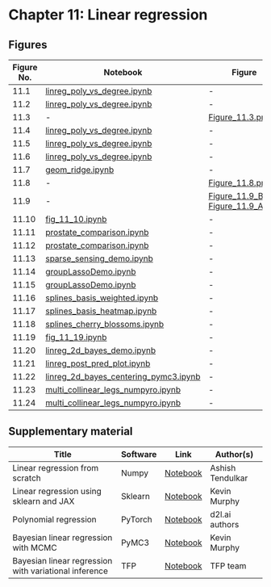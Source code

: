 
# Chapter 11: Linear regression

## Figures

|Figure No. | Notebook | Figure |
|--|--|--|
| 11.1 | [linreg_poly_vs_degree.ipynb](linreg_poly_vs_degree.ipynb) | - |
| 11.2 | [linreg_poly_vs_degree.ipynb](linreg_poly_vs_degree.ipynb) | - |
| 11.3 | - | [Figure_11.3.png](https://github.com/probml/pml-book/blob/main/book1-figures/Figure_11.3.png)<br/> |
| 11.4 | [linreg_poly_vs_degree.ipynb](linreg_poly_vs_degree.ipynb) | - |
| 11.5 | [linreg_poly_vs_degree.ipynb](linreg_poly_vs_degree.ipynb) | - |
| 11.6 | [linreg_poly_vs_degree.ipynb](linreg_poly_vs_degree.ipynb) | - |
| 11.7 | [geom_ridge.ipynb](geom_ridge.ipynb) | - |
| 11.8 | - | [Figure_11.8.png](https://github.com/probml/pml-book/blob/main/book1-figures/Figure_11.8.png)<br/> |
| 11.9 | - | [Figure_11.9_B.png](https://github.com/probml/pml-book/blob/main/book1-figures/Figure_11.9_B.png)<br/>[Figure_11.9_A.png](https://github.com/probml/pml-book/blob/main/book1-figures/Figure_11.9_A.png)<br/> |
| 11.10 | [fig_11_10.ipynb](fig_11_10.ipynb) | - |
| 11.11 | [prostate_comparison.ipynb](prostate_comparison.ipynb) | - |
| 11.12 | [prostate_comparison.ipynb](prostate_comparison.ipynb) | - |
| 11.13 | [sparse_sensing_demo.ipynb](sparse_sensing_demo.ipynb) | - |
| 11.14 | [groupLassoDemo.ipynb](groupLassoDemo.ipynb) | - |
| 11.15 | [groupLassoDemo.ipynb](groupLassoDemo.ipynb) | - |
| 11.16 | [splines_basis_weighted.ipynb](splines_basis_weighted.ipynb) | - |
| 11.17 | [splines_basis_heatmap.ipynb](splines_basis_heatmap.ipynb) | - |
| 11.18 | [splines_cherry_blossoms.ipynb](splines_cherry_blossoms.ipynb) | - |
| 11.19 | [fig_11_19.ipynb](fig_11_19.ipynb) | - |
| 11.20 | [linreg_2d_bayes_demo.ipynb](linreg_2d_bayes_demo.ipynb) | - |
| 11.21 | [linreg_post_pred_plot.ipynb](linreg_post_pred_plot.ipynb) | - |
| 11.22 | [linreg_2d_bayes_centering_pymc3.ipynb](linreg_2d_bayes_centering_pymc3.ipynb) | - |
| 11.23 | [multi_collinear_legs_numpyro.ipynb](multi_collinear_legs_numpyro.ipynb) | - |
| 11.24 | [multi_collinear_legs_numpyro.ipynb](multi_collinear_legs_numpyro.ipynb) | - |
## Supplementary material
|Title| Software| Link| Author(s)
-|-|-|-
|Linear regression from scratch| Numpy| [Notebook](https://github.com/probml/probml-notebooks/blob/main/notebooks/LinearRegressionProbML.ipynb)| Ashish Tendulkar
|Linear regression using sklearn and JAX| Sklearn| [Notebook](https://colab.research.google.com/github/probml/probml-notebooks/blob/master/notebooks/linreg_sklearn.ipynb)| Kevin Murphy
|Polynomial regression| PyTorch| [Notebook](https://colab.research.google.com/github/probml/probml-notebooks/blob/master/notebooks/poly_regression_torch.ipynb) | d2l.ai authors 
|Bayesian linear regression with MCMC|PyMC3|[Notebook](https://colab.research.google.com/github/probml/probml-notebooks/blob/master/notebooks/linreg_pymc3.ipynb) | Kevin Murphy
|Bayesian linear regression with variational inference| TFP| [Notebook](https://colab.research.google.com/github/probml/probml-notebooks/blob/master/notebooks/svi_linear_regression_1d_tfp.ipynb) | TFP team
